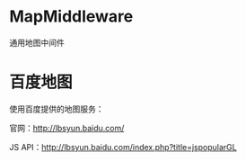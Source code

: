 # MapMiddleware
通用地图中间件
# 百度地图
使用百度提供的地图服务：

官网：http://lbsyun.baidu.com/

JS API：http://lbsyun.baidu.com/index.php?title=jspopularGL